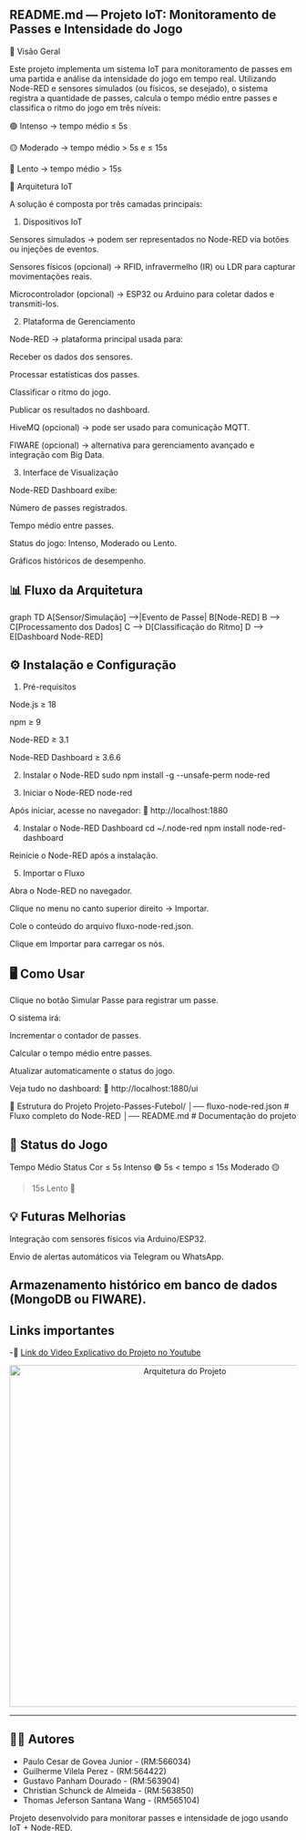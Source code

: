 ## README.md — Projeto IoT: Monitoramento de Passes e Intensidade do Jogo
📌 Visão Geral

Este projeto implementa um sistema IoT para monitoramento de passes em uma partida e análise da intensidade do jogo em tempo real.
Utilizando Node-RED e sensores simulados (ou físicos, se desejado), o sistema registra a quantidade de passes, calcula o tempo médio entre passes e classifica o ritmo do jogo em três níveis:

🟢 Intenso → tempo médio ≤ 5s

🟡 Moderado → tempo médio > 5s e ≤ 15s

🔴 Lento → tempo médio > 15s

🔹 Arquitetura IoT

A solução é composta por três camadas principais:

1. Dispositivos IoT

Sensores simulados → podem ser representados no Node-RED via botões ou injeções de eventos.

Sensores físicos (opcional) → RFID, infravermelho (IR) ou LDR para capturar movimentações reais.

Microcontrolador (opcional) → ESP32 ou Arduino para coletar dados e transmiti-los.

2. Plataforma de Gerenciamento

Node-RED → plataforma principal usada para:

Receber os dados dos sensores.

Processar estatísticas dos passes.

Classificar o ritmo do jogo.

Publicar os resultados no dashboard.

HiveMQ (opcional) → pode ser usado para comunicação MQTT.

FIWARE (opcional) → alternativa para gerenciamento avançado e integração com Big Data.

3. Interface de Visualização

Node-RED Dashboard exibe:

Número de passes registrados.

Tempo médio entre passes.

Status do jogo: Intenso, Moderado ou Lento.

Gráficos históricos de desempenho.

## 📊 Fluxo da Arquitetura
graph TD
    A[Sensor/Simulação] -->|Evento de Passe| B[Node-RED]
    B --> C[Processamento dos Dados]
    C --> D[Classificação do Ritmo]
    D --> E[Dashboard Node-RED]

## ⚙️ Instalação e Configuração
1. Pré-requisitos

Node.js ≥ 18

npm ≥ 9

Node-RED ≥ 3.1

Node-RED Dashboard ≥ 3.6.6

2. Instalar o Node-RED
sudo npm install -g --unsafe-perm node-red

3. Iniciar o Node-RED
node-red


Após iniciar, acesse no navegador:
🔗 http://localhost:1880

4. Instalar o Node-RED Dashboard
cd ~/.node-red
npm install node-red-dashboard


Reinicie o Node-RED após a instalação.

5. Importar o Fluxo

Abra o Node-RED no navegador.

Clique no menu no canto superior direito → Importar.

Cole o conteúdo do arquivo fluxo-node-red.json.

Clique em Importar para carregar os nós.

## 🖥️ Como Usar

Clique no botão Simular Passe para registrar um passe.

O sistema irá:

Incrementar o contador de passes.

Calcular o tempo médio entre passes.

Atualizar automaticamente o status do jogo.

Veja tudo no dashboard:
🔗 http://localhost:1880/ui

📂 Estrutura do Projeto
Projeto-Passes-Futebol/
│── fluxo-node-red.json   # Fluxo completo do Node-RED
│── README.md             # Documentação do projeto

## 🚦 Status do Jogo
Tempo Médio	Status	Cor
≤ 5s	Intenso	🟢
5s < tempo ≤ 15s	Moderado	🟡
> 15s	Lento	🔴
## 💡 Futuras Melhorias

Integração com sensores físicos via Arduino/ESP32.

Envio de alertas automáticos via Telegram ou WhatsApp.

Armazenamento histórico em banco de dados (MongoDB ou FIWARE).
---
## Links importantes 
-🔗 [Link do Video Explicativo do Projeto no Youtube]()
<div align="center">
  <img src="Captura de Tela 2025-09-04 às 11.28.41.png" width="600" alt="Arquitetura do Projeto">
</div>


---
## 👨‍💻 Autores

- Paulo Cesar de Govea Junior - (RM:566034)
- Guilherme Vilela Perez - (RM:564422)
- Gustavo Panham Dourado - (RM:563904)
- Christian Schunck de Almeida - (RM:563850)
- Thomas Jeferson Santana Wang - (RM565104)
  
Projeto desenvolvido para monitorar passes e intensidade de jogo usando IoT + Node-RED.

